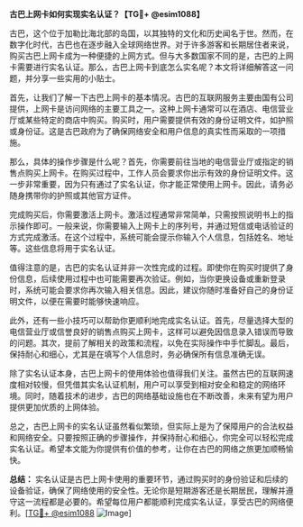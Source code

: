 **古巴上网卡如何实现实名认证？【TG💪+ @esim1088】**

古巴，这个位于加勒比海北部的岛国，以其独特的文化和历史闻名于世。然而，在数字化时代，古巴也在逐步融入全球网络世界。对于许多游客和长期居住者来说，购买古巴上网卡成为一种便捷的上网方式。但与大多数国家不同的是，古巴的上网卡需要进行实名认证。那么，古巴上网卡到底怎么实名呢？本文将详细解答这一问题，并分享一些实用的小贴士。

首先，让我们了解一下古巴上网卡的基本情况。古巴的互联网服务主要由国有公司提供，上网卡是访问网络的主要工具之一。这种上网卡通常可以在酒店、电信营业厅或某些特定的商店中购买。购买时，用户需要提供有效的身份证明文件，如护照或身份证。这是古巴政府为了确保网络安全和用户信息的真实性而采取的一项措施。

那么，具体的操作步骤是什么呢？首先，你需要前往当地的电信营业厅或指定的销售点购买上网卡。在购买过程中，工作人员会要求你出示有效的身份证明文件。这一步非常重要，因为只有通过了实名认证，你才能正常使用上网卡。因此，请务必随身携带你的护照或其他官方证件。

完成购买后，你需要激活上网卡。激活过程通常非常简单，只需按照说明书上的指示操作即可。一般来说，你需要输入上网卡上的序列号，并通过短信或电话验证的方式完成激活。在这个过程中，系统可能会提示你输入个人信息，包括姓名、地址等。这些信息将用于实名认证。

值得注意的是，古巴的实名认证并非一次性完成的过程。即使你在购买时提供了身份信息，后续使用过程中也可能需要再次验证。例如，当你更换设备或重新登录时，系统可能会要求你再次输入相关信息。因此，建议你随时准备好自己的身份证明文件，以便在需要时能够快速响应。

此外，还有一些小技巧可以帮助你更顺利地完成实名认证。首先，尽量选择大型的电信营业厅或信誉良好的销售点购买上网卡，这样可以避免因信息录入错误而导致的问题。其次，提前了解相关的政策和流程，以免在实际操作中手忙脚乱。最后，保持耐心和细心，尤其是在填写个人信息时，务必确保所有信息准确无误。

除了实名认证本身，古巴上网卡的使用体验也值得我们关注。虽然古巴的互联网速度相对较慢，但凭借其实名认证机制，用户可以享受到相对安全和稳定的网络环境。同时，随着技术的进步，古巴的网络基础设施也在不断改善，未来有望为用户提供更加优质的上网体验。

总之，古巴上网卡的实名认证虽然看似繁琐，但实际上是为了保障用户的合法权益和网络安全。只要按照正确的步骤操作，并保持耐心和细心，你完全可以轻松完成实名认证。希望本文能为你提供有价值的参考，让你在古巴的网络之旅更加顺畅愉快。

**总结：** 实名认证是古巴上网卡使用的重要环节，通过购买时的身份验证和后续的设备验证，确保了网络使用的安全性。无论你是短期游客还是长期居民，理解并遵守这一流程都是必要的。希望每位用户都能顺利完成实名认证，享受古巴的网络便利。[[TG💪+ @esim1088](https://t.me/s/esim1088) ![Image](https://i.postimg.cc/4NQfJmqS/Snipaste-2025-05-13-00-14-12.png)]